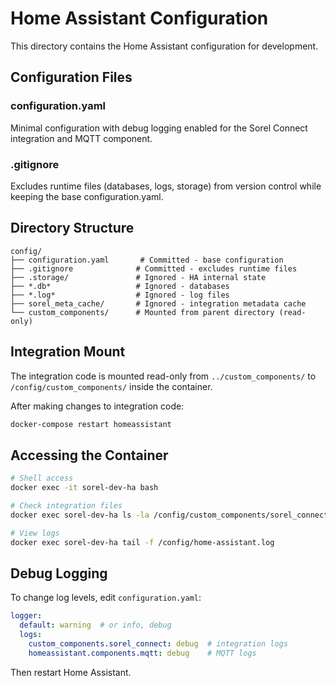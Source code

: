 # Home Assistant Configuration

This directory contains the Home Assistant configuration for development.

## Configuration Files

### configuration.yaml
Minimal configuration with debug logging enabled for the Sorel Connect integration and MQTT component.

### .gitignore
Excludes runtime files (databases, logs, storage) from version control while keeping the base configuration.yaml.

## Directory Structure

```
config/
├── configuration.yaml       # Committed - base configuration
├── .gitignore              # Committed - excludes runtime files
├── .storage/               # Ignored - HA internal state
├── *.db*                   # Ignored - databases
├── *.log*                  # Ignored - log files
├── sorel_meta_cache/       # Ignored - integration metadata cache
└── custom_components/      # Mounted from parent directory (read-only)
```

## Integration Mount

The integration code is mounted read-only from `../custom_components/` to `/config/custom_components/` inside the container.

After making changes to integration code:
```bash
docker-compose restart homeassistant
```

## Accessing the Container

```bash
# Shell access
docker exec -it sorel-dev-ha bash

# Check integration files
docker exec sorel-dev-ha ls -la /config/custom_components/sorel_connect/

# View logs
docker exec sorel-dev-ha tail -f /config/home-assistant.log
```

## Debug Logging

To change log levels, edit `configuration.yaml`:

```yaml
logger:
  default: warning  # or info, debug
  logs:
    custom_components.sorel_connect: debug  # integration logs
    homeassistant.components.mqtt: debug    # MQTT logs
```

Then restart Home Assistant.
